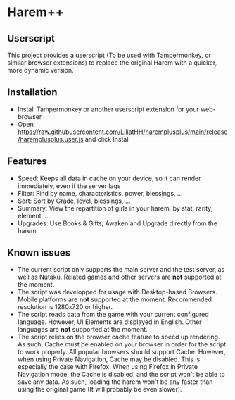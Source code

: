 # Harem++

## Userscript

This project provides a userscript (To be used with Tampermonkey, or similar browser extensions) to replace the original Harem with a quicker, more dynamic version.

## Installation

- Install Tampermonkey or another userscript extension for your web-browser
- Open https://raw.githubusercontent.com/LiliatHH/haremplusplus/main/release/haremplusplus.user.js and click Install

## Features

- Speed: Keeps all data in cache on your device, so it can render immediately, even if the server lags
- Filter: Find by name, characteristics, power, blessings, ...
- Sort: Sort by Grade, level, blessings, ...
- Summary: View the repartition of girls in your harem, by stat, rarity, element, ...
- Upgrades: Use Books & Gifts, Awaken and Upgrade directly from the harem

## Known issues

- The current script only supports the main server and the test server, as well as Nutaku. Related games and other servers are **not** supported at the moment.
- The script was developped for usage with Desktop-based Browsers. Mobile platforms are **not** supported at the moment. Recommended resolution is 1280x720 or higher.
- The script reads data from the game with your current configured language. However, UI Elements are displayed in English. Other languages are **not** supported at the moment.
- The script relies on the browser cache feature to speed up rendering. As such, Cache must be enabled on your browser in order for the script to work properly. All popular browsers should support Cache. However, when using Private Navigation, Cache may be disabled. This is especially the case with Firefox. When using Firefox in Private Navigation mode, the Cache is disabled, and the script won't be able to save any data. As such, loading the harem won't be any faster than using the original game (It will probably be even slower).
